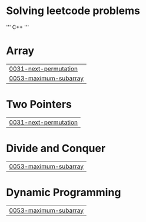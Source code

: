 # Solving leetcode problems
'''
C++
'''


# Array
|  |
| ------- |
| [0031-next-permutation](https://github.com/sahuf2003/grind_leetcode/tree/master/0031-next-permutation) |
| [0053-maximum-subarray](https://github.com/sahuf2003/grind_leetcode/tree/master/0053-maximum-subarray) |
# Two Pointers
|  |
| ------- |
| [0031-next-permutation](https://github.com/sahuf2003/grind_leetcode/tree/master/0031-next-permutation) |
# Divide and Conquer
|  |
| ------- |
| [0053-maximum-subarray](https://github.com/sahuf2003/grind_leetcode/tree/master/0053-maximum-subarray) |
# Dynamic Programming
|  |
| ------- |
| [0053-maximum-subarray](https://github.com/sahuf2003/grind_leetcode/tree/master/0053-maximum-subarray) |